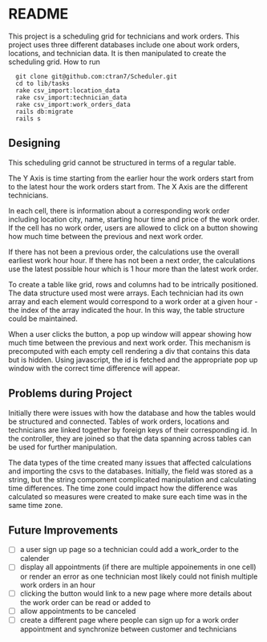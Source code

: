 # README

This project is a scheduling grid for technicians and work orders. This project uses three different databases include one about work orders, locations, and technician data. It is then manipulated to create the scheduling grid. 
How to run

      git clone git@github.com:ctran7/Scheduler.git
      cd to lib/tasks
      rake csv_import:location_data 
      rake csv_import:technician_data
      rake csv_import:work_orders_data
      rails db:migrate
      rails s



## Designing
This scheduling grid cannot be structured in terms of a regular table. 

The Y Axis is time starting from the earlier hour the work orders start from to the latest hour the work orders start from. The X Axis are the different technicians. 

In each cell, there is information about a corresponding work order including location city, name, starting hour time and price of the work order. If the cell has no work order, users are allowed to click on a button showing how much time between the previous and next work order. 

If there has not been a previous order, the calculations use the overall earliest work hour hour. If there has not been a next order, the calculations use the latest possible hour which is 1 hour more than the latest work order.

To create a table like grid, rows and columns had to be intrically positioned. The data structure used most were arrays. Each technician had its own array and each element would correspond to a work order at a given hour - the index of the array indicated the hour. In this way, the table structure could be maintained. 

When a user clicks the button, a pop up window will appear showing how much time between the previous and next work order. This mechanism is precomputed with each empty cell rendering a div that contains this data but is hidden. Using javascript, the id is fetched and the appropriate pop up window with the correct time difference will appear.

## Problems during Project
Initially there were issues with how the database and how the tables would be structured and connected. Tables of work orders, locations and technicians are linked together by foreign keys of their corresponding id. In the controller, they are joined so that the data spanning across tables can be used for further manipulation. 

The data types of the time created many issues that affected calculations and importing the csvs to the databases. Initially, the field was stored as a string, but the string compoment complicated manipulation and calculating time differences. The time zone could impact how the difference was calculated so measures were created to make sure each time was in the same time zone.

## Future Improvements
- [ ] a user sign up page so a technician could add a work_order to the calender 
- [ ] display all appointments (if there are multiple appoinements in one cell) or render an error as one technician most likely could not finish multiple work orders in an hour
- [ ] clicking the button would link to a new page where more details about the work order can be read or added to 
- [ ] allow appointments to be canceled
- [ ] create a different page where people can sign up for a work order appointment and synchronize between customer and technicians
